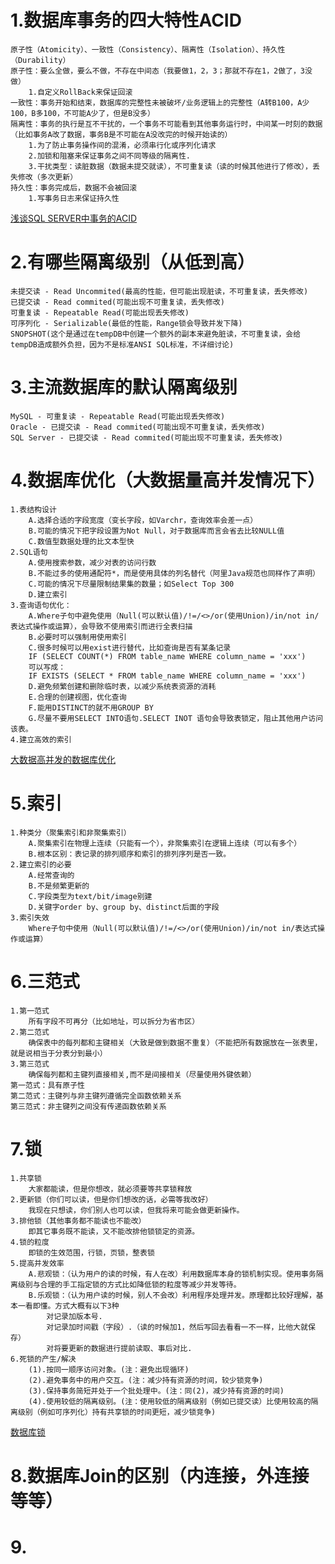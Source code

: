 # 1.数据库事务的四大特性ACID
    原子性（Atomicity）、一致性（Consistency）、隔离性（Isolation）、持久性（Durability）
    原子性：要么全做，要么不做，不存在中间态（我要做1，2，3；那就不存在1，2做了，3没做）
        1.自定义RollBack来保证回滚  
    一致性：事务开始和结束，数据库的完整性未被破坏/业务逻辑上的完整性（A转B100，A少100，B多100，不可能A少了，但是B没多）
    隔离性：事务的执行是互不干扰的，一个事务不可能看到其他事务运行时，中间某一时刻的数据（比如事务A改了数据，事务B是不可能在A没改完的时候开始读的）
        1.为了防止事务操作间的混淆，必须串行化或序列化请求
        2.加锁和阻塞来保证事务之间不同等级的隔离性.
        3.干扰类型：读脏数据（数据未提交就读），不可重复读（读的时候其他进行了修改），丢失修改（多次更新）
    持久性：事务完成后，数据不会被回滚
        1.写事务日志来保证持久性
[浅谈SQL SERVER中事务的ACID](http://www.cnblogs.com/CareySon/archive/2012/01/29/2331088.html) 
# 2.有哪些隔离级别（从低到高）
    未提交读 - Read Uncommited(最高的性能，但可能出现脏读，不可重复读，丢失修改)
    已提交读 - Read commited(可能出现不可重复读，丢失修改)
    可重复读 - Repeatable Read(可能出现丢失修改)
    可序列化 - Serializable(最低的性能，Range锁会导致并发下降)
    SNOPSHOT(这个是通过在tempDB中创建一个额外的副本来避免脏读，不可重复读，会给tempDB造成额外负担，因为不是标准ANSI SQL标准，不详细讨论)
# 3.主流数据库的默认隔离级别
    MySQL - 可重复读 - Repeatable Read(可能出现丢失修改)
    Oracle - 已提交读 - Read commited(可能出现不可重复读，丢失修改)
    SQL Server - 已提交读 - Read commited(可能出现不可重复读，丢失修改)
# 4.数据库优化（大数据量高并发情况下）
    1.表结构设计
        A.选择合适的字段宽度（变长字段，如Varchr，查询效率会差一点）
        B.可能的情况下把字段设置为Not Null，对于数据库而言会省去比较NULL值
        C.数值型数据处理的比文本型快
    2.SQL语句
        A.使用搜索参数，减少对表的访问行数
        B.不能过多的使用通配符*，而是使用具体的列名替代（阿里Java规范也同样作了声明）
        C.可能的情况下尽量限制结果集的数量；如Select Top 300
        D.建立索引
    3.查询语句优化：
        A.Where子句中避免使用（Null(可以默认值)/!=/<>/or(使用Union)/in/not in/表达式操作或运算），会导致不使用索引而进行全表扫描
        B.必要时可以强制用使用索引
        C.很多时候可以用exist进行替代，比如查询是否有某条记录
        IF (SELECT COUNT(*) FROM table_name WHERE column_name = 'xxx') 
        可以写成： 
        IF EXISTS (SELECT * FROM table_name WHERE column_name = 'xxx')
        D.避免频繁创建和删除临时表，以减少系统表资源的消耗
        E.合理的创建视图，优化查询
        F.能用DISTINCT的就不用GROUP BY 
        G.尽量不要用SELECT INTO语句.SELECT INOT 语句会导致表锁定，阻止其他用户访问该表。
    4.建立高效的索引
[大数据高并发的数据库优化](http://www.cnblogs.com/chuncn/archive/2009/04/21/1440233.html)    
# 5.索引
    1.种类分（聚集索引和非聚集索引）
        A.聚集索引在物理上连续（只能有一个），非聚集索引在逻辑上连续（可以有多个）
        B.根本区别：表记录的排列顺序和索引的排列序列是否一致。
    2.建立索引的必要
        A.经常查询的
        B.不是频繁更新的
        C.字段类型为text/bit/image别建
        D.关键字order by、group by、distinct后面的字段
    3.索引失效
        Where子句中使用（Null(可以默认值)/!=/<>/or(使用Union)/in/not in/表达式操作或运算）
# 6.三范式
    1.第一范式
        所有字段不可再分（比如地址，可以拆分为省市区）
    2.第二范式
        确保表中的每列都和主键相关（大致是做到数据不重复）（不能把所有数据放在一张表里，就是说相当于分表分到最小）
    3.第三范式
        确保每列都和主键列直接相关,而不是间接相关（尽量使用外键依赖）
    第一范式：具有原子性
    第二范式：主键列与非主键列遵循完全函数依赖关系
    第三范式：非主键列之间没有传递函数依赖关系
# 7.锁
    1.共享锁
        大家都能读，但是你想改，就必须要等共享锁释放
    2.更新锁（你们可以读，但是你们想改的话，必需等我改好）
        我现在只想读，你们别人也可以读，但我将来可能会做更新操作。
    3.排他锁（其他事务都不能读也不能改）
        即其它事务既不能读，又不能改排他锁锁定的资源。
    4.锁的粒度
        即锁的生效范围，行锁，页锁，整表锁
    5.提高并发效率
        A.悲观锁：（认为用户的读的时候，有人在改）利用数据库本身的锁机制实现。使用事务隔离级别与合理的手工指定锁的方式比如降低锁的粒度等减少并发等待。
        B.乐观锁：（认为用户读的时候，别人不会改）利用程序处理并发。原理都比较好理解，基本一看即懂。方式大概有以下3种
            对记录加版本号.
            对记录加时间戳（字段）.（读的时候加1，然后写回去看看一不一样，比他大就保存）
            对将要更新的数据进行提前读取、事后对比.
    6.死锁的产生/解决
        (1).按同一顺序访问对象。(注：避免出现循环)
        (2).避免事务中的用户交互。(注：减少持有资源的时间，较少锁竞争)
        (3).保持事务简短并处于一个批处理中。(注：同(2)，减少持有资源的时间)
        (4).使用较低的隔离级别。(注：使用较低的隔离级别（例如已提交读）比使用较高的隔离级别（例如可序列化）持有共享锁的时间更短，减少锁竞争)
[数据库锁](http://www.cnblogs.com/zhouqianhua/archive/2011/04/15/2017049.html)
# 8.数据库Join的区别（内连接，外连接等等）
# 9.